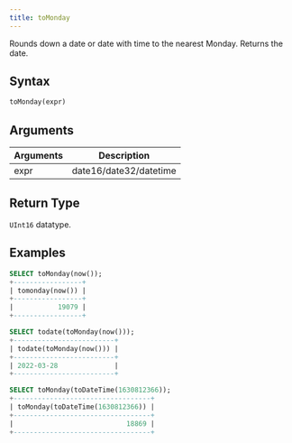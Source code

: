 ```yaml
---
title: toMonday
---
```


Rounds down a date or date with time to the nearest Monday.
Returns the date.

## Syntax

```sql
toMonday(expr)
```

## Arguments

| Arguments   | Description |
| ----------- | ----------- |
| expr | date16/date32/datetime |

## Return Type
`UInt16` datatype.

## Examples

```sql
SELECT toMonday(now());
+-----------------+
| tomonday(now()) |
+-----------------+
|           19079 |
+-----------------+

SELECT todate(toMonday(now()));
+-------------------------+
| todate(toMonday(now())) |
+-------------------------+
| 2022-03-28              |
+-------------------------+

SELECT toMonday(toDateTime(1630812366));
+----------------------------------+
| toMonday(toDateTime(1630812366)) |
+----------------------------------+
|                            18869 |
+----------------------------------+

```
